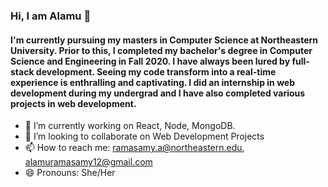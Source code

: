 ### Hi, I am Alamu 👋

<!--
**alamuramasamy9/alamuramasamy9** is a ✨ _special_ ✨ repository because its `README.md` (this file) appears on your GitHub profile.

Here are some ideas to get you started:
-->

#### I'm currently pursuing my masters in Computer Science at Northeastern University. Prior to this, I completed my bachelor's degree in Computer Science and Engineering in Fall 2020. I have always been lured by full-stack development. Seeing my code transform into a real-time experience is enthralling and captivating. I did an internship in web development during my undergrad and I have also completed various projects in web development.


- 🔭 I’m currently working on React, Node, MongoDB.
- 👯 I’m looking to collaborate on Web Development Projects
- 📫 How to reach me: ramasamy.a@northeastern.edu, alamuramasamy12@gmail.com
- 😄 Pronouns: She/Her

